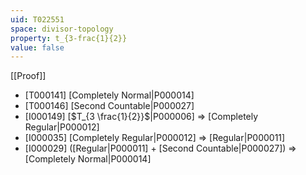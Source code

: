 ```yaml
---
uid: T022551
space: divisor-topology
property: t_{3-frac{1}{2}}
value: false
---
```

[[Proof]]

* [T000141] [Completely Normal|P000014]
* [T000146] [Second Countable|P000027]
* [I000149] [$T_{3 \frac{1}{2}}$|P000006] => [Completely Regular|P000012]
* [I000035] [Completely Regular|P000012] => [Regular|P000011]
* [I000029] ([Regular|P000011] + [Second Countable|P000027]) => [Completely Normal|P000014]

